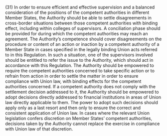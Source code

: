 (31) In order to ensure efficient and effective supervision and a balanced consideration of the positions of the competent authorities in different Member States, the Authority should be able to settle disagreements in cross-border situations between those competent authorities with binding effect, including within colleges of supervisors. A conciliation phase should be provided for during which the competent authorities may reach an agreement. The Authority’s competence should cover disagreements on the procedure or content of an action or inaction by a competent authority of a Member State in cases specified in the legally binding Union acts referred to in this Regulation. In such a situation, one of the supervisors involved should be entitled to refer the issue to the Authority, which should act in accordance with this Regulation. The Authority should be empowered to require the competent authorities concerned to take specific action or to refrain from action in order to settle the matter in order to ensure compliance with Union law, with binding effects for the competent authorities concerned. If a competent authority does not comply with the settlement decision addressed to it, the Authority should be empowered to adopt decisions directly addressed to financial institutions in areas of Union law directly applicable to them. The power to adopt such decisions should apply only as a last resort and then only to ensure the correct and consistent application of Union law. In cases where the relevant Union legislation confers discretion on Member States’ competent authorities, decisions taken by the Authority cannot replace the exercise in compliance with Union law of that discretion.